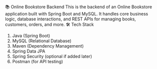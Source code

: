 📚 Online Bookstore Backend
This is the backend of an Online Bookstore application built with Spring Boot and MySQL. It handles core business logic, database interactions, and REST APIs for managing books, customers, orders, and more.
🛠 Tech Stack
1. Java (Spring Boot)
2. MySQL (Relational Database)
3. Maven (Dependency Management)
4. Spring Data JPA
5. Spring Security (optional if added later)
6. Postman (for API testing)
